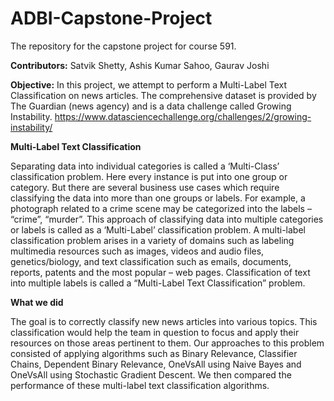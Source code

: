 # ADBI-Capstone-Project
The repository for the capstone project for course 591.

****Contributors:**** Satvik Shetty, Ashis Kumar Sahoo, Gaurav Joshi

****Objective:**** In this project, we attempt to perform a Multi-Label Text Classification on news articles. The comprehensive dataset is provided by The Guardian (news agency) and is a data challenge called Growing Instability. 
https://www.datasciencechallenge.org/challenges/2/growing-instability/ 

****Multi-Label Text Classification**** 

Separating data into individual categories is called a ‘Multi-Class’ classification problem. Here every instance is put into one group or category. But there are several business use cases which require classifying the data into more than one groups or labels. For example, a photograph related to a crime scene may be categorized into the labels – “crime”, “murder”. This approach of classifying data into multiple categories or labels is called as a ‘Multi-Label’ classification problem. A multi-label classification problem arises in a variety of domains such as labeling multimedia resources such as images, videos and audio files, genetics/biology, and text classification such as emails, documents, reports, patents and the most popular – web pages. Classification of text into multiple labels is called a “Multi-Label Text Classification” problem. 

****What we did****

The goal is to correctly classify new news articles into various topics. This classification would help the team in question to focus and apply their resources on those areas pertinent to them. Our approaches to this problem consisted of applying algorithms such as Binary Relevance, Classifier Chains, Dependent Binary Relevance, OneVsAll using Naive Bayes and OneVsAll using Stochastic Gradient Descent. We then compared the performance of these multi-label text classification algorithms. 